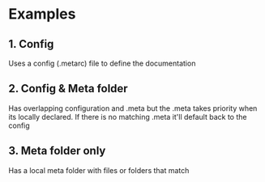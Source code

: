 # Examples

## 1. Config
Uses a config (.metarc) file to define the documentation

## 2. Config & Meta folder
Has overlapping configuration and .meta but the .meta takes priority when its locally declared. If there is no matching .meta it'll default back to the config

## 3. Meta folder only
Has a local meta folder with files or folders that match